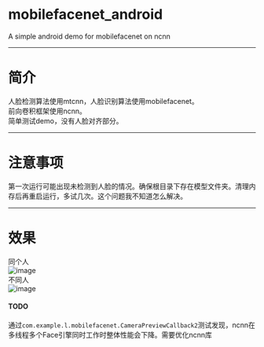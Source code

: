 # mobilefacenet_android
A simple android demo for mobilefacenet on ncnn

---
# 简介
人脸检测算法使用mtcnn，人脸识别算法使用mobilefacenet。<br>
前向卷积框架使用ncnn。<br>
简单测试demo，没有人脸对齐部分。<br>

---
# 注意事项
第一次运行可能出现未检测到人脸的情况。确保根目录下存在模型文件夹。清理内存后再重启运行，多试几次。这个问题我不知道怎么解决。

---
# 效果
同个人<br>
![image](https://github.com/GRAYKEY/mobilefacenet_android/blob/master/result/same.png)<br>
不同人<br>
![image](https://github.com/GRAYKEY/mobilefacenet_android/blob/master/result/different.png)<br>

#### TODO
通过`com.example.l.mobilefacenet.CameraPreviewCallback2`测试发现，ncnn在多线程多个Face引擎同时工作时整体性能会下降。需要优化ncnn库